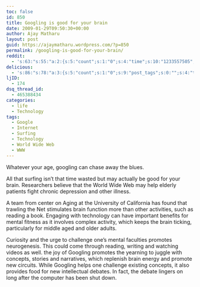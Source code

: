 ```yaml
---
toc: false
id: 850
title: Googling is good for your brain
date: 2009-01-29T09:50:30+00:00
author: Ajay Matharu
layout: post
guid: https://ajaymatharu.wordpress.com/?p=850
permalink: /googling-is-good-for-your-brain/
reddit:
  - 's:63:"s:55:"a:2:{s:5:"count";s:1:"0";s:4:"time";s:10:"1233557505";}";";'
delicious:
  - 's:86:"s:78:"a:3:{s:5:"count";s:1:"0";s:9:"post_tags";s:0:"";s:4:"time";s:10:"1233557505";}";";'
ljID:
  - 174
dsq_thread_id:
  - 465388434
categories:
  - life
  - Technology
tags:
  - Google
  - Internet
  - Surfing
  - Technology
  - World Wide Web
  - WWW
---
```

Whatever your age, googling can chase away the blues.

All that surfing isn&#8217;t that time wasted but may actually be good for your brain. Researchers believe that the World Wide Web may help elderly patients fight chronic depression and other illness.

A team from center on Aging at the University of California has found that trawling the Net stimulates brain function more than other activities, such as reading a book. Engaging with technology can have important benefits for mental fitness as it involves complex activity, which keeps the brain ticking, particularly for middle aged and older adults.

Curiosity and the urge to challenge one&#8217;s mental faculties promotes neurogenesis. This could come through reading, writing and watching videos as well. the joy of Googling promotes the yearning to juggle with concepts, stories and narratives, which replenish brain energy and promote new circuits. While Googling helps one challenge existing concepts, it also provides food for new intellectual debates. In fact, the debate lingers on long after the computer has been shut down.
